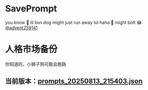 # SavePrompt
you know 🫠 lil lion dog might just run away lol
haha 🐶 might bolt 😂 [@advent259141](https://github.com/advent259141)

# 人格市场备份
你知道的，小狮子狗可能会跑路

## 当前版本：[prompts_20250813_215403.json](https://github.com/Larch-C/SavePrompt/blob/main/prompts_20250813_215403.json)
